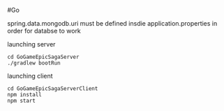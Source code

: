 #Go


spring.data.mongodb.uri must be defined insdie application.properties in order for databse to work

launching server
```
cd GoGameEpicSagaServer
./gradlew bootRun
```

launching client
```
cd GoGameEpicSagaServerClient
npm install 
npm start
``` 

